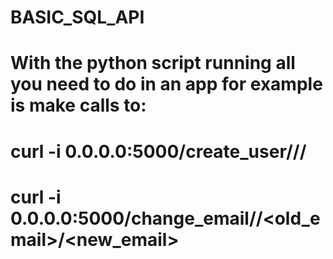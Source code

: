 # BASIC_SQL_API


# With the python script running all you need to do in an app for example is make calls to:
# curl -i 0.0.0.0:5000/create_user/<username>/<email>/<password> 
# curl -i 0.0.0.0:5000/change_email/<password>/<old_email>/<new_email>
